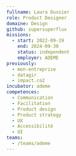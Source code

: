 ```yaml
---
fullname: Laura Dussier
role: Product Designer
domaine: Design
github: supersuperflux
missions:
  - start: 2022-09-19
    end: 2024-09-30
    status: independent
    employer: ADEME
previously:
  - mon-entreprise
  - datagir
  - impact.co2
incubator: ademe
competences:
  - Communication
  - Facilitation
  - Product design
  - Product strategy
  - UX
  - Accessibilité
  - UI
teams:
  - /teams/ademe
---
```

